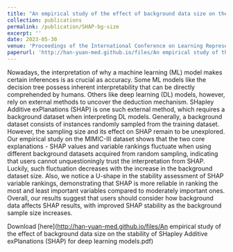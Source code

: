 ```yaml
---
title: "An empirical study of the effect of background data size on the stability of SHapley Additive exPlanations (SHAP) for deep learning models"
collection: publications
permalink: /publication/SHAP-bg-size
excerpt: ''
date: 2023-05-30
venue: 'Proceedings of the International Conference on Learning Representations (Tiny Paper Track)'
paperurl: 'http://han-yuan-med.github.io/files/An empirical study of the effect of background data size on the stability of SHapley Additive exPlanations (SHAP) for deep learning models.pdf'
---
```

Nowadays, the interpretation of why a machine learning (ML) model makes certain inferences is as crucial as accuracy. Some ML models like the decision tree possess inherent interpretability that can be directly comprehended by humans. Others like deep learning (DL) models, however, rely on external methods to uncover the deduction mechanism. SHapley Additive exPlanations (SHAP) is one such external method, which requires a background dataset when interpreting DL models. Generally, a background dataset consists of instances randomly sampled from the training dataset. However, the sampling size and its effect on SHAP remain to be unexplored. Our empirical study on the MIMIC-III dataset shows that the two core explanations - SHAP values and variable rankings fluctuate when using different background datasets acquired from random sampling, indicating that users cannot unquestioningly trust the interpretation from SHAP. Luckily, such fluctuation decreases with the increase in the background dataset size. Also, we notice a U-shape in the stability assessment of SHAP variable rankings, demonstrating that SHAP is more reliable in ranking the most and least important variables compared to moderately important ones. Overall, our results suggest that users should consider how background data affects SHAP results, with improved SHAP stability as the background sample size increases.

Download [here](http://han-yuan-med.github.io/files/An empirical study of the effect of background data size on the stability of SHapley Additive exPlanations (SHAP) for deep learning models.pdf)
